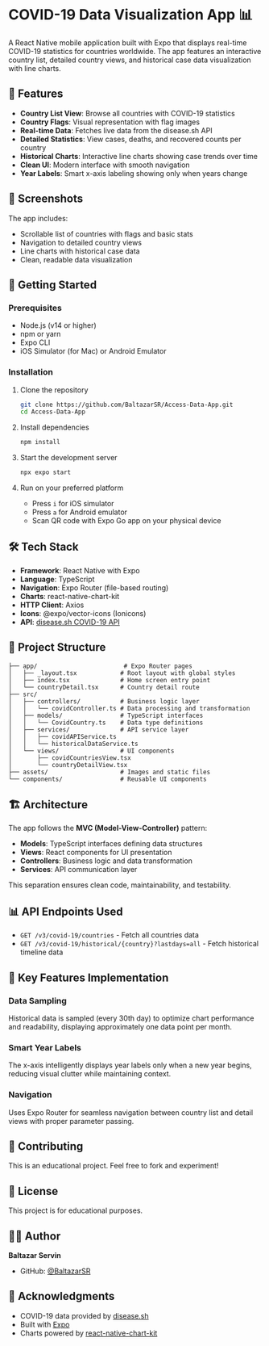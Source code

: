 # COVID-19 Data Visualization App 📊

A React Native mobile application built with Expo that displays real-time COVID-19 statistics for countries worldwide. The app features an interactive country list, detailed country views, and historical case data visualization with line charts.

## 🌟 Features

- **Country List View**: Browse all countries with COVID-19 statistics
- **Country Flags**: Visual representation with flag images
- **Real-time Data**: Fetches live data from the disease.sh API
- **Detailed Statistics**: View cases, deaths, and recovered counts per country
- **Historical Charts**: Interactive line charts showing case trends over time
- **Clean UI**: Modern interface with smooth navigation
- **Year Labels**: Smart x-axis labeling showing only when years change

## 📱 Screenshots

The app includes:
- Scrollable list of countries with flags and basic stats
- Navigation to detailed country views
- Line charts with historical case data
- Clean, readable data visualization

## 🚀 Getting Started

### Prerequisites

- Node.js (v14 or higher)
- npm or yarn
- Expo CLI
- iOS Simulator (for Mac) or Android Emulator

### Installation

1. Clone the repository
   ```bash
   git clone https://github.com/BaltazarSR/Access-Data-App.git
   cd Access-Data-App
   ```

2. Install dependencies
   ```bash
   npm install
   ```

3. Start the development server
   ```bash
   npx expo start
   ```

4. Run on your preferred platform
   - Press `i` for iOS simulator
   - Press `a` for Android emulator
   - Scan QR code with Expo Go app on your physical device

## 🛠️ Tech Stack

- **Framework**: React Native with Expo
- **Language**: TypeScript
- **Navigation**: Expo Router (file-based routing)
- **Charts**: react-native-chart-kit
- **HTTP Client**: Axios
- **Icons**: @expo/vector-icons (Ionicons)
- **API**: [disease.sh COVID-19 API](https://disease.sh/)

## 📁 Project Structure

```
├── app/                        # Expo Router pages
│   ├── _layout.tsx            # Root layout with global styles
│   ├── index.tsx              # Home screen entry point
│   └── countryDetail.tsx      # Country detail route
├── src/
│   ├── controllers/           # Business logic layer
│   │   └── covidController.ts # Data processing and transformation
│   ├── models/                # TypeScript interfaces
│   │   └── CovidCountry.ts    # Data type definitions
│   ├── services/              # API service layer
│   │   ├── covidAPIService.ts
│   │   └── historicalDataService.ts
│   └── views/                 # UI components
│       ├── covidCountriesView.tsx
│       └── countryDetailView.tsx
├── assets/                    # Images and static files
└── components/                # Reusable UI components
```

## 🏗️ Architecture

The app follows the **MVC (Model-View-Controller)** pattern:

- **Models**: TypeScript interfaces defining data structures
- **Views**: React components for UI presentation
- **Controllers**: Business logic and data transformation
- **Services**: API communication layer

This separation ensures clean code, maintainability, and testability.

## 📊 API Endpoints Used

- `GET /v3/covid-19/countries` - Fetch all countries data
- `GET /v3/covid-19/historical/{country}?lastdays=all` - Fetch historical timeline data

## 🎨 Key Features Implementation

### Data Sampling
Historical data is sampled (every 30th day) to optimize chart performance and readability, displaying approximately one data point per month.

### Smart Year Labels
The x-axis intelligently displays year labels only when a new year begins, reducing visual clutter while maintaining context.

### Navigation
Uses Expo Router for seamless navigation between country list and detail views with proper parameter passing.

## 🤝 Contributing

This is an educational project. Feel free to fork and experiment!

## 📄 License

This project is for educational purposes.

## 👨‍💻 Author

**Baltazar Servin**
- GitHub: [@BaltazarSR](https://github.com/BaltazarSR)

## 🙏 Acknowledgments

- COVID-19 data provided by [disease.sh](https://disease.sh/)
- Built with [Expo](https://expo.dev/)
- Charts powered by [react-native-chart-kit](https://github.com/indiespirit/react-native-chart-kit)
